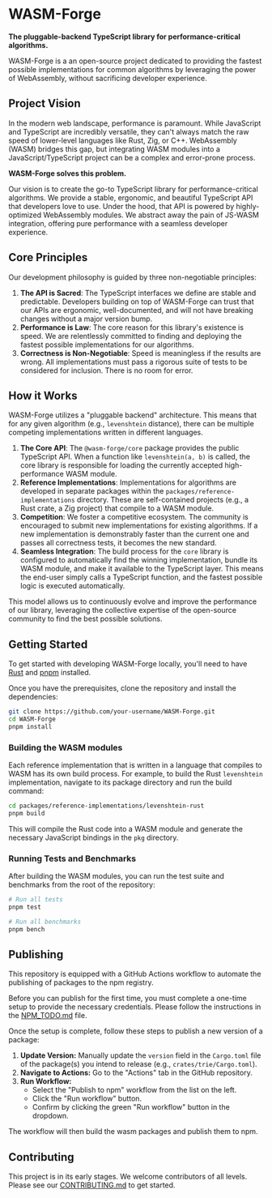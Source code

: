 # WASM-Forge

**The pluggable-backend TypeScript library for performance-critical algorithms.**

WASM-Forge is a an open-source project dedicated to providing the fastest possible implementations for common algorithms by leveraging the power of WebAssembly, without sacrificing developer experience.

## Project Vision

In the modern web landscape, performance is paramount. While JavaScript and TypeScript are incredibly versatile, they can't always match the raw speed of lower-level languages like Rust, Zig, or C++. WebAssembly (WASM) bridges this gap, but integrating WASM modules into a JavaScript/TypeScript project can be a complex and error-prone process.

**WASM-Forge solves this problem.**

Our vision is to create the go-to TypeScript library for performance-critical algorithms. We provide a stable, ergonomic, and beautiful TypeScript API that developers love to use. Under the hood, that API is powered by highly-optimized WebAssembly modules. We abstract away the pain of JS-WASM integration, offering pure performance with a seamless developer experience.

## Core Principles

Our development philosophy is guided by three non-negotiable principles:

1.  **The API is Sacred**: The TypeScript interfaces we define are stable and predictable. Developers building on top of WASM-Forge can trust that our APIs are ergonomic, well-documented, and will not have breaking changes without a major version bump.
2.  **Performance is Law**: The core reason for this library's existence is speed. We are relentlessly committed to finding and deploying the fastest possible implementations for our algorithms.
3.  **Correctness is Non-Negotiable**: Speed is meaningless if the results are wrong. All implementations must pass a rigorous suite of tests to be considered for inclusion. There is no room for error.

## How it Works

WASM-Forge utilizes a "pluggable backend" architecture. This means that for any given algorithm (e.g., `levenshtein` distance), there can be multiple competing implementations written in different languages.

1.  **The Core API**: The `@wasm-forge/core` package provides the public TypeScript API. When a function like `levenshtein(a, b)` is called, the core library is responsible for loading the currently accepted high-performance WASM module.
2.  **Reference Implementations**: Implementations for algorithms are developed in separate packages within the `packages/reference-implementations` directory. These are self-contained projects (e.g., a Rust crate, a Zig project) that compile to a WASM module.
3.  **Competition**: We foster a competitive ecosystem. The community is encouraged to submit new implementations for existing algorithms. If a new implementation is demonstrably faster than the current one and passes all correctness tests, it becomes the new standard.
4.  **Seamless Integration**: The build process for the `core` library is configured to automatically find the winning implementation, bundle its WASM module, and make it available to the TypeScript layer. This means the end-user simply calls a TypeScript function, and the fastest possible logic is executed automatically.

This model allows us to continuously evolve and improve the performance of our library, leveraging the collective expertise of the open-source community to find the best possible solutions.

## Getting Started

To get started with developing WASM-Forge locally, you'll need to have [Rust](https://www.rust-lang.org/tools/install) and [pnpm](https://pnpm.io/installation) installed.

Once you have the prerequisites, clone the repository and install the dependencies:

```bash
git clone https://github.com/your-username/WASM-Forge.git
cd WASM-Forge
pnpm install
```

### Building the WASM modules

Each reference implementation that is written in a language that compiles to WASM has its own build process. For example, to build the Rust `levenshtein` implementation, navigate to its package directory and run the build command:

```bash
cd packages/reference-implementations/levenshtein-rust
pnpm build
```

This will compile the Rust code into a WASM module and generate the necessary JavaScript bindings in the `pkg` directory.

### Running Tests and Benchmarks

After building the WASM modules, you can run the test suite and benchmarks from the root of the repository:

```bash
# Run all tests
pnpm test

# Run all benchmarks
pnpm bench
```

## Publishing

This repository is equipped with a GitHub Actions workflow to automate the publishing of packages to the npm registry.

Before you can publish for the first time, you must complete a one-time setup to provide the necessary credentials. Please follow the instructions in the [NPM_TODO.md](NPM_TODO.md) file.

Once the setup is complete, follow these steps to publish a new version of a package:

1.  **Update Version:** Manually update the `version` field in the `Cargo.toml` file of the package(s) you intend to release (e.g., `crates/trie/Cargo.toml`).
2.  **Navigate to Actions:** Go to the "Actions" tab in the GitHub repository.
3.  **Run Workflow:**
    *   Select the "Publish to npm" workflow from the list on the left.
    *   Click the "Run workflow" button.
    *   Confirm by clicking the green "Run workflow" button in the dropdown.

The workflow will then build the wasm packages and publish them to npm.

## Contributing

This project is in its early stages. We welcome contributors of all levels. Please see our [CONTRIBUTING.md](CONTRIBUTING.md) to get started.